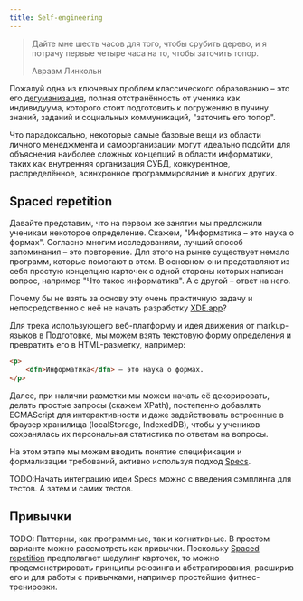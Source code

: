 ```yaml
---
title: Self-engineering
---
```


> Дайте мне шесть часов для того, чтобы срубить дерево, и я потрачу первые четыре часа на то, чтобы заточить топор.
>
> Авраам Линкольн

Пожалуй одна из ключевых проблем классического образованию &ndash; это его
[дегуманизация](/#gumanizatsiya-obrazovaniya), полная отстранённость от ученика как индивидуума, которого
стоит подготовить к погружению в пучину знаний, заданий и социальных коммуникаций, "заточить его топор".

Что парадоксально, некоторые самые базовые вещи из области личного менеджмента и самоорганизации могут
идеально подойти для объяснения наиболее сложных концепций в области информатики, таких как внутренняя
организация СУБД, конкурентное, распределённое, асинхронное программирование и многих других.

## Spaced repetition

Давайте представим, что на первом же занятии мы предложили ученикам некоторое определение. Скажем,
"Информатика &ndash; это наука о формах". Согласно многим исследованиям, лучший способ запоминания
&ndash; это повторение. Для этого на рынке существует немало программ, которые помогают в этом.
В основном они представляют из себя простую концепцию карточек с одной стороны которых написан вопрос,
например "Что такое информатика". А с другой &ndash; ответ на него.

Почему бы не взять за основу эту очень практичную задачу и непосредственно с неё не начать разработку
[XDE.app](https://xde.app)?

Для трека использующего веб-платформу и идея движения от markup-языков в [Подготовке](/program/start),
мы можем взять текстовую форму определения и превратить его в HTML-разметку, например:

```html
<p>
    <dfn>Информатика</dfn> – это наука о формах.
</p>
```

Далее, при наличии разметки мы можем начать её декорировать, делать простые запросы (скажем XPath),
постепенно добавлять ECMAScript для интерактивности и даже задействовать встроенные в браузер
хранилища (localStorage, IndexedDB), чтобы у учеников сохранялась их персональная статистика по
ответам на вопросы.

На этом этапе мы можем вводить понятие спецификации и формализации требований, активно используя
подход [Specs](/informatics/all-as-a-code#specs).

TODO:Начать интеграцию идеи Specs можно с введения сэмплинга для тестов. А затем и самих тестов.

## Привычки

TODO: Паттерны, как программные, так и когнитивные. В простом варианте можно рассмотреть как
привычки. Поскольку [Spaced repetition](#spaced-repetition) предполагает шедулинг карточек,
то можно продемонстрировать принципы реюзинга и абстрагирования, расширив его и для работы
с привычками, например простейшие фитнес-тренировки.
